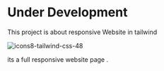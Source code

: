 # Under Development
This project is about responsive Website in tailwind


![icons8-tailwind-css-48](https://github.com/Salarkhan-9/ABC-ReactJS-Project/assets/98265148/38a5554d-50c3-4862-83b4-b255f86912d3)

its a full responsive website page .
